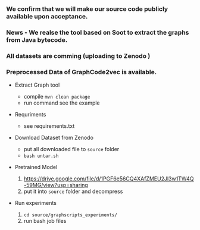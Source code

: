 ### We confirm that we will make our source code publicly available upon acceptance.
### News - We realse the tool based on Soot to extract the graphs from Java bytecode.
### All datasets are comming (uploading to Zenodo )
### Preprocessed Data of GraphCode2vec is available.

- Extract Graph tool
  - compile `mvn clean package`
  - run command see the example
- Requriments
  - see  requirements.txt
- Download Dataset from Zenodo
  - put all downloaded file to `source` folder
  - `bash untar.sh`
  
- Pretrained Model
  1. https://drive.google.com/file/d/1PGF6e56CQ4XAfZMEU2Jl3w1TW4Q-59MG/view?usp=sharing
  2. put it into `source` folder and decompress

- Run experiments
  1. `cd source/graphscripts_experiments/`
  2. run bash job files

